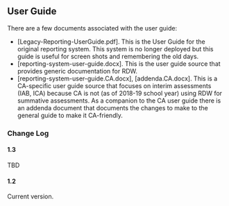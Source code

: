 ## User Guide

There are a few documents associated with the user guide:
* [Legacy-Reporting-UserGuide.pdf]. This is the User Guide for the original reporting system.
This system is no longer deployed but this guide is useful for screen shots and remembering the old days.
* [reporting-system-user-guide.docx]. This is the user guide source that provides generic documentation for RDW.
* [reporting-system-user-guide.CA.docx], [addenda.CA.docx]. This is a CA-specific user guide source that focuses on
interim assessments (IAB, ICA) because CA is not (as of 2018-19 school year) using RDW for summative assessments. As a
companion to the CA user guide there is an addenda document that documents the changes to make to the general guide
to make it CA-friendly.

### Change Log

#### 1.3
TBD

#### 1.2
Current version.
